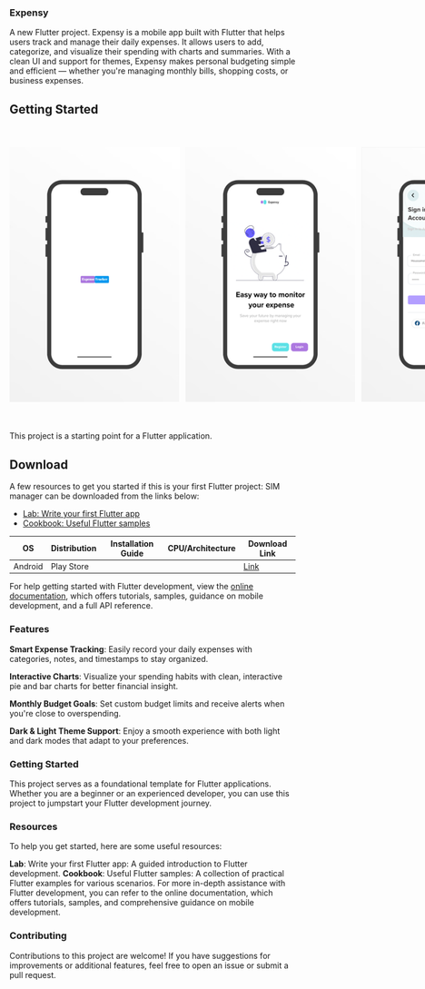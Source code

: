 ### Expensy

A new Flutter project.
Expensy is a mobile app built with Flutter that helps users track and manage their daily expenses. It allows users to add, categorize, and visualize their spending with charts and summaries. With a clean UI and support for themes, Expensy makes personal budgeting simple and efficient — whether you're managing monthly bills, shopping costs, or business expenses.

## Getting Started
<div style="display: flex; gap: 10px; align-items: center; width:100%;">
    <img src="screenshots/splash_light.png" alt="SCREEN 1" style="width: 300px; height: auto;">
    <img src="screenshots/welcome_page_light.png" alt="SCREEN 2" style="width: 300px; height: auto;">
    <img src="screenshots/sign_in_page_light.png" alt="SCREEN 3" style="width: 300px; height: auto;">
    <img src="screenshots/sign_up_page_light.png" alt="SCREEN 4" style="width: 300px; height: auto;">
    <img src="screenshots/dashboard_page_light.png" alt="SCREEN 4" style="width: 300px; height: auto;">
    <img src="screenshots/expenses_list_light.png" alt="SCREEN 4" style="width: 300px; height: auto;">
    <img src="screenshots/expenses_list_item_details_light.png" alt="SCREEN 4" style="width: 300px; height: auto;">
    <img src="screenshots/add_new_expenses_form_page_light.png" alt="SCREEN 4" style="width: 300px; height: auto;">
    <img src="screenshots/settings_page_light.png" alt="SCREEN 4" style="width: 300px; height: auto;">
</div>

This project is a starting point for a Flutter application.
## Download

A few resources to get you started if this is your first Flutter project:
SIM manager can be downloaded from the links below:

- [Lab: Write your first Flutter app](https://docs.flutter.dev/get-started/codelab)
- [Cookbook: Useful Flutter samples](https://docs.flutter.dev/cookbook)
<table>
    <thead>
        <tr>
            <th>OS</th>
            <th>Distribution</th>
            <th>Installation Guide</th>
            <th>CPU/Architecture</th>
            <th>Download Link</th>
        </tr>
    </thead>
    <tbody>
        <tr>
            <td>Android</td>
          <td>Play Store</td>
            <td></td>
            <td></td>
            <td><a href="https://play.google.com/store/apps/details?id=com.houssamelatmani.simmanager">Link</a></td>
        </tr>
    </tbody>
</table>

For help getting started with Flutter development, view the
[online documentation](https://docs.flutter.dev/), which offers tutorials,
samples, guidance on mobile development, and a full API reference.
### Features

__Smart Expense Tracking__: Easily record your daily expenses with categories, notes, and timestamps to stay organized.

__Interactive Charts__: Visualize your spending habits with clean, interactive pie and bar charts for better financial insight.

__Monthly Budget Goals__: Set custom budget limits and receive alerts when you're close to overspending.

__Dark & Light Theme Support__: Enjoy a smooth experience with both light and dark modes that adapt to your preferences.

### Getting Started

This project serves as a foundational template for Flutter applications. Whether you are a beginner or an experienced developer, you can use this project to jumpstart your Flutter development journey.

### Resources
To help you get started, here are some useful resources:

__Lab__: Write your first Flutter app: A guided introduction to Flutter development.
__Cookbook__: Useful Flutter samples: A collection of practical Flutter examples for various scenarios.
For more in-depth assistance with Flutter development, you can refer to the online documentation, which offers tutorials, samples, and comprehensive guidance on mobile development.

### Contributing
Contributions to this project are welcome! If you have suggestions for improvements or additional features, feel free to open an issue or submit a pull request.